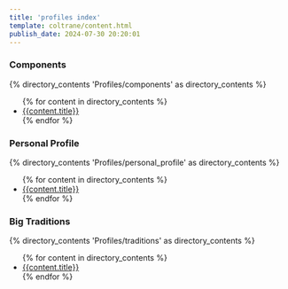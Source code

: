 ```yaml
---
title: 'profiles index'
template: coltrane/content.html
publish_date: 2024-07-30 20:20:01
---
```


<h3>Components</h3>
{% directory_contents 'Profiles/components' as directory_contents %}
<ul>
{% for content in directory_contents %}
    <li><a href="/{{content.slug}}/">{{content.title}}</a></li>
    {% endfor %}
</ul>

<h3>Personal Profile</h3>
{% directory_contents 'Profiles/personal_profile' as directory_contents %}
<ul>
{% for content in directory_contents %}
    <li><a href="/{{content.slug}}/">{{content.title}}</a></li>
    {% endfor %}
</ul>

<h3>Big Traditions</h3>
{% directory_contents 'Profiles/traditions' as directory_contents %}
<ul>
{% for content in directory_contents %}
    <li><a href="/{{content.slug}}/">{{content.title}}</a></li>
    {% endfor %}
</ul>
